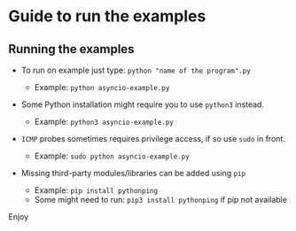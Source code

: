 # Guide to run the examples

## Running the examples
- To run on example just type: `python "name of the program".py`
  - Example: `python asyncio-example.py`
- Some Python installation might require you to use `python3` instead.
  - Example: `python3 asyncio-example.py`

- `ICMP` probes sometimes requires privilege access, if so use `sudo` in front.
  - Example: `sudo python asyncio-example.py`

- Missing third-party modules/libraries can be added using `pip`
  - Example: `pip install pythonping`
  - Some might need to run: `pip3 install pythonping` if pip not available

Enjoy